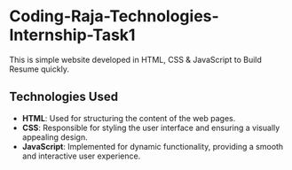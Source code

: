 # Coding-Raja-Technologies-Internship-Task1

This is simple website developed in HTML, CSS & JavaScript to Build Resume quickly. 


## Technologies Used
- **HTML**: Used for structuring the content of the web pages.
- **CSS**: Responsible for styling the user interface and ensuring a visually appealing design.
- **JavaScript**: Implemented for dynamic functionality, providing a smooth and interactive user experience.
